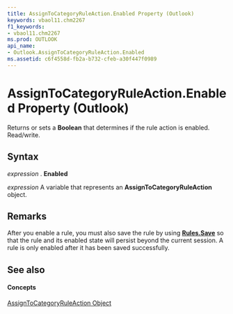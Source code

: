 ```yaml
---
title: AssignToCategoryRuleAction.Enabled Property (Outlook)
keywords: vbaol11.chm2267
f1_keywords:
- vbaol11.chm2267
ms.prod: OUTLOOK
api_name:
- Outlook.AssignToCategoryRuleAction.Enabled
ms.assetid: c6f4558d-fb2a-b732-cfeb-a30f447f0989
---
```



# AssignToCategoryRuleAction.Enabled Property (Outlook)

Returns or sets a  **Boolean** that determines if the rule action is enabled. Read/write.


## Syntax

 _expression_ . **Enabled**

 _expression_ A variable that represents an **AssignToCategoryRuleAction** object.


## Remarks

After you enable a rule, you must also save the rule by using  **[Rules.Save](rules-save-method-outlook.md)** so that the rule and its enabled state will persist beyond the current session. A rule is only enabled after it has been saved successfully.


## See also


#### Concepts


[AssignToCategoryRuleAction Object](assigntocategoryruleaction-object-outlook.md)

